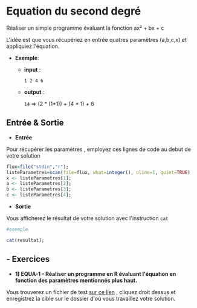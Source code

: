 # Equation du second degré

Réaliser un simple programme évaluant la fonction ax² + bx + c

L'idée est que vous récupériez en entrée quatres paramètres (a,b,c,x) et appliquiez l'équation.

+ **Exemple**:

  + **input** :
     
    ```1 2 4 6```

  + **output** :
  
    ```14``` => (2 * (1*1)) + (4 * 1) + 6

## Entrée & Sortie

+ **Entrée**

Pour récupérer les paramètres , employez ces lignes de code au debut de votre solution
```R
flux=file("stdin","r");
listeParametres=scan(file=flux, what=integer(), nline=1, quiet=TRUE)
x <- listeParametres[1];
a <- listeParametres[2];
b <- listeParametres[3];
c <- listeParametres[4];
```

+ **Sortie**

Vous afficherez le résultat de votre solution avec l'instruction ``` cat ```
```R
#exemple

cat(resultat);
```

## - Exercices

+ **1) EQUA-1 - Réaliser un programme en R évaluant l'équation en fonction des paramètres mentionnés plus haut.**



Vous trouverez un fichier de test [sur ce lien](https://github.com/GRnice/concoursProgram/blob/master/ressources/testEquation1.in "test1") , cliquez droit dessus et enregistrez la cible sur le dossier d'où vous travaillez votre solution.


